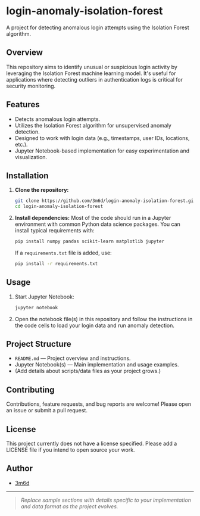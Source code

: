 # login-anomaly-isolation-forest

A project for detecting anomalous login attempts using the Isolation Forest algorithm.

## Overview

This repository aims to identify unusual or suspicious login activity by leveraging the Isolation Forest machine learning model. It's useful for applications where detecting outliers in authentication logs is critical for security monitoring.

## Features

- Detects anomalous login attempts.
- Utilizes the Isolation Forest algorithm for unsupervised anomaly detection.
- Designed to work with login data (e.g., timestamps, user IDs, locations, etc.).
- Jupyter Notebook-based implementation for easy experimentation and visualization.

## Installation

1. **Clone the repository:**
   ```bash
   git clone https://github.com/3m6d/login-anomaly-isolation-forest.git
   cd login-anomaly-isolation-forest
   ```

2. **Install dependencies:**
   Most of the code should run in a Jupyter environment with common Python data science packages. You can install typical requirements with:
   ```bash
   pip install numpy pandas scikit-learn matplotlib jupyter
   ```

   If a `requirements.txt` file is added, use:
   ```bash
   pip install -r requirements.txt
   ```

## Usage

1. Start Jupyter Notebook:
   ```bash
   jupyter notebook
   ```
2. Open the notebook file(s) in this repository and follow the instructions in the code cells to load your login data and run anomaly detection.

## Project Structure

- `README.md` — Project overview and instructions.
- Jupyter Notebook(s) — Main implementation and usage examples.
- (Add details about scripts/data files as your project grows.)

## Contributing

Contributions, feature requests, and bug reports are welcome! Please open an issue or submit a pull request.

## License

This project currently does not have a license specified. Please add a LICENSE file if you intend to open source your work.

## Author

- [3m6d](https://github.com/3m6d)

---

> _Replace sample sections with details specific to your implementation and data format as the project evolves._
